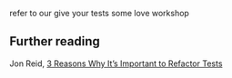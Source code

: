 refer to our give your tests some love workshop

## Further reading

Jon Reid, [3 Reasons Why It’s Important to Refactor Tests](https://qualitycoding.org/why-refactor-tests/)
